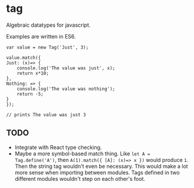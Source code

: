 tag
===

Algebraic datatypes for javascript.

Examples are written in ES6.

    var value = new Tag('Just', 3);

    value.match({
    Just: (x)=> {
        console.log('The value was just', x);
        return x*10;
    },
    Nothing: => {
        console.log('The value was nothing');
        return -5;
    }
    });

    // prints The value was just 3

TODO
----

- Integrate with React type checking.
- Maybe a more symbol-based match thing.  Like `let A = Tag.define('A')`, then
  `A(1).match({ [A]: (x)=> x })` would produce `1`.  Then the string tag
  wouldn't even be necessary.  This would make a lot more sense when importing
  between modules.  Tags defined in two different modules wouldn't step on
  each other's foot.

